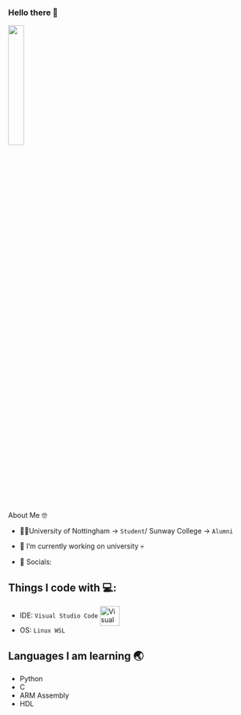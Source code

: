 ### Hello there 👋
<img src="https://www.giantfreakinrobot.com/wp-content/uploads/2022/10/image-16-900x379.png" width="25%" height="25%"/>

About Me 🤓
- 🧑‍🎓University of Nottingham -> <code>Student</code>/ Sunway College -> <code>Alumni</code>
- 🔭 I’m currently working on university 💀

- 📱 Socials:

## Things I code with 💻:
  - IDE: `Visual Studio Code` <img align="center" src="https://cdn.jsdelivr.net/gh/devicons/devicon/icons/vscode/vscode-original.svg" title="Visual Studio Code" alt="Visual Studio Code" width="40" height="40"/>
  - OS: `Linux WSL`
    <br>

## Languages I am learning 🌏
- Python
- C
- ARM Assembly
- HDL




  

<!--
**kjown/kjown** is a ✨ _special_ ✨ repository because its `README.md` (this file) appears on your GitHub profile.
 
Here are some ideas to get you started:

- 🔭 I’m currently working on ...
- 🌱 I’m currently learning ...
- 👯 I’m looking to collaborate on ...
- 🤔 I’m looking for help with ...
- 💬 Ask me about ...
- 📫 How to reach me: ...
- 😄 Pronouns: ...
- ⚡ Fun fact: ...
-->
